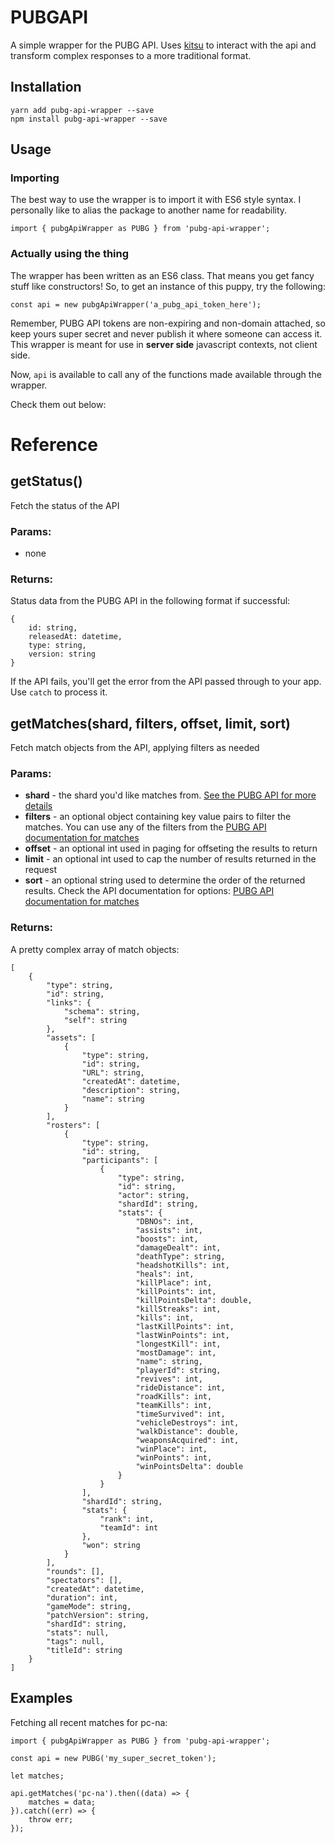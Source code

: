 # PUBGAPI

A simple wrapper for the PUBG API. Uses [kitsu](https://github.com/wopian/kitsu) to interact with the api and transform complex responses to a more traditional format.

## Installation
```
yarn add pubg-api-wrapper --save
npm install pubg-api-wrapper --save
```

## Usage

### Importing

The best way to use the wrapper is to import it with ES6 style syntax. 
I personally like to alias the package to another name for readability.

`import { pubgApiWrapper as PUBG } from 'pubg-api-wrapper';`

### Actually using the thing

The wrapper has been written as an ES6 class. That means you get fancy stuff like
constructors! So, to get an instance of this puppy, try the following:

`const api = new pubgApiWrapper('a_pubg_api_token_here');`

Remember, PUBG API tokens are non-expiring and non-domain attached, so keep yours
super secret and never publish it where someone can access it. This wrapper is meant
for use in **server side** javascript contexts, not client side.

Now, `api` is available to call any of the functions made available through the wrapper.

Check them out below:

# Reference

## getStatus()

Fetch the status of the API

### Params:
- none
### Returns:
Status data from the PUBG API in the following format if successful:

    {
        id: string,
        releasedAt: datetime,
        type: string,
        version: string
    }

If the API fails, you'll get the error from the API passed through to your app. Use `catch` to process it.

## getMatches(shard, filters, offset, limit, sort)
Fetch match objects from the API, applying filters as needed

### Params:
- **shard** - the shard you'd like matches from. [See the PUBG API for more details](https://documentation.playbattlegrounds.com/en/making-requests.html#regions)
- **filters** - an optional object containing key value pairs to filter the matches. You can use any of the filters from the [PUBG API documentation for matches](https://documentation.playbattlegrounds.com/en/matches.html#/Matches/get_matches) 
- **offset** - an optional int used in paging for offseting the results to return
- **limit** - an optional int used to cap the number of results returned in the request
- **sort** - an optional string used to determine the order of the returned results. Check the API documentation for options: [PUBG API documentation for matches](https://documentation.playbattlegrounds.com/en/matches.html#/Matches/get_matches) 

### Returns:
A pretty complex array of match objects:

    [
        {
            "type": string,
            "id": string,
            "links": {
                "schema": string,
                "self": string
            },
            "assets": [
                {
                    "type": string,
                    "id": string,
                    "URL": string,
                    "createdAt": datetime,
                    "description": string,
                    "name": string
                }
            ],
            "rosters": [
                {
                    "type": string,
                    "id": string,
                    "participants": [
                        {
                            "type": string,
                            "id": string,
                            "actor": string,
                            "shardId": string,
                            "stats": {
                                "DBNOs": int,
                                "assists": int,
                                "boosts": int,
                                "damageDealt": int,
                                "deathType": string,
                                "headshotKills": int,
                                "heals": int,
                                "killPlace": int,
                                "killPoints": int,
                                "killPointsDelta": double,
                                "killStreaks": int,
                                "kills": int,
                                "lastKillPoints": int,
                                "lastWinPoints": int,
                                "longestKill": int,
                                "mostDamage": int,
                                "name": string,
                                "playerId": string,
                                "revives": int,
                                "rideDistance": int,
                                "roadKills": int,
                                "teamKills": int,
                                "timeSurvived": int,
                                "vehicleDestroys": int,
                                "walkDistance": double,
                                "weaponsAcquired": int,
                                "winPlace": int,
                                "winPoints": int,
                                "winPointsDelta": double
                            }
                        }
                    ],
                    "shardId": string,
                    "stats": {
                        "rank": int,
                        "teamId": int
                    },
                    "won": string
                }
            ],
            "rounds": [],
            "spectators": [],
            "createdAt": datetime,
            "duration": int,
            "gameMode": string,
            "patchVersion": string,
            "shardId": string,
            "stats": null,
            "tags": null,
            "titleId": string
        }
    ]


## Examples

Fetching all recent matches for pc-na:

    import { pubgApiWrapper as PUBG } from 'pubg-api-wrapper';

    const api = new PUBG('my_super_secret_token');

    let matches;

    api.getMatches('pc-na').then((data) => {
        matches = data;
    }).catch((err) => {
        throw err;
    });
